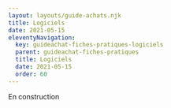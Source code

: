 ```yaml
---
layout: layouts/guide-achats.njk
title: Logiciels
date: 2021-05-15
eleventyNavigation:
  key: guideachat-fiches-pratiques-logiciels
  parent: guideachat-fiches-pratiques
  title: Logiciels
  date: 2021-05-15
  order: 60
---
```


En construction